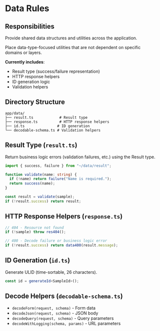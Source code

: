 # Data Rules

## Responsibilities

Provide shared data structures and utilities across the application.

Place data-type-focused utilities that are not dependent on specific domains or layers.

**Currently includes**:
- Result type (success/failure representation)
- HTTP response helpers
- ID generation logic
- Validation helpers

## Directory Structure

```
app/data/
├── result.ts            # Result type
├── response.ts          # HTTP response helpers
├── id.ts               # ID generation
└── decodable-schema.ts # Validation helpers
```

## Result Type (`result.ts`)

Return business logic errors (validation failures, etc.) using the Result type.

```typescript
import { success, failure } from "~/data/result";

function validate(name: string) {
  if (!name) return failure("Name is required.");
  return success(name);
}

const result = validate(sample);
if (!result.success) return result;
```

## HTTP Response Helpers (`response.ts`)

```typescript
// 404 - Resource not found
if (!sample) throw res404();

// 400 - Decode failure or business logic error
if (!result.success) return data400(result.message);
```

## ID Generation (`id.ts`)

Generate ULID (time-sortable, 26 characters).

```typescript
const id = generateId<SampleId>();
```

## Decode Helpers (`decodable-schema.ts`)

- `decodeForm(request, schema)` - Form data
- `decodeJson(request, schema)` - JSON body
- `decodeQuery(request, schema)` - Query parameters
- `decodeWithLogging(schema, params)` - URL parameters
